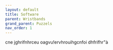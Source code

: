```yaml
---
layout: default
title: Software
parent: Wristbands
grand_parent: Puzzels
nav_order: 1
---
```



cne jghrifnhrceu oagvu!ervhrouihgcnfoi  dhfrifhr"à